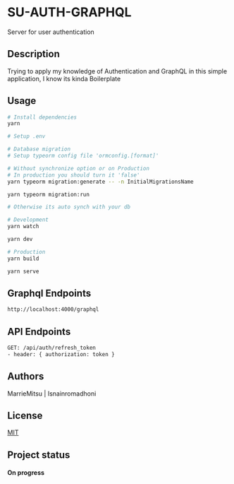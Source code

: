 # SU-AUTH-GRAPHQL

Server for user authentication

## Description

Trying to apply my knowledge of Authentication and GraphQL in this simple application, I know its kinda Boilerplate

## Usage

```bash
# Install dependencies
yarn

# Setup .env

# Database migration
# Setup typeorm config file 'ormconfig.[format]' 

# Without synchronize option or on Production
# In production you should turn it 'false'
yarn typeorm migration:generate -- -n InitialMigrationsName

yarn typeorm migration:run

# Otherwise its auto synch with your db

# Development
yarn watch

yarn dev

# Production
yarn build

yarn serve
```

## Graphql Endpoints

```bash
http://localhost:4000/graphql
```

## API Endpoints

```bash
GET: /api/auth/refresh_token
- header: { authorization: token }
```

## Authors

MarrieMitsu | Isnainromadhoni

## License

[MIT](https://choosealicense.com/licenses/mit/)

## Project status
#### On progress